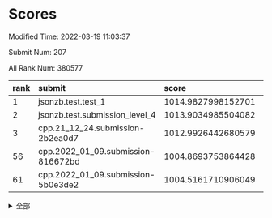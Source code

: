 # Scores

Modified Time: 2022-03-19 11:03:37

Submit Num: 207

All Rank Num: 380577

| rank |               submit               |       score        |       sigma        | pk_num |
| :--- | :--------------------------------- | :----------------- | :----------------- | :----- |
| 1    | jsonzb.test.test_1                 | 1014.9827998152701 | 0.8274257819228913 | 7357   |
| 2    | jsonzb.test.submission_level_4     | 1013.9034985504082 | 0.8063704792142938 | 7355   |
| 3    | cpp.21_12_24.submission-2b2ea0d7   | 1012.9926442680579 | 0.7832291462845419 | 7348   |
| 56   | cpp.2022_01_09.submission-816672bd | 1004.8693753864428 | 0.7142193089684112 | 7358   |
| 61   | cpp.2022_01_09.submission-5b0e3de2 | 1004.5161710906049 | 0.7103827707713968 | 7355   |


<details>
<summary>全部</summary>

| rank |                 submit                 |       score        |       sigma        | pk_num |
| :--- | :------------------------------------- | :----------------- | :----------------- | :----- |
| 1    | jsonzb.test.test_1                     | 1014.9827998152701 | 0.8274257819228913 | 7357   |
| 2    | jsonzb.test.submission_level_4         | 1013.9034985504082 | 0.8063704792142938 | 7355   |
| 3    | cpp.21_12_24.submission-2b2ea0d7       | 1012.9926442680579 | 0.7832291462845419 | 7348   |
| 4    | gobigger.level_3.submission_level_3_40 | 1011.7705605675791 | 0.782479820403596  | 7356   |
| 5    | gobigger.level_3.submission_level_3_11 | 1011.6299659649867 | 0.7776687673155992 | 7356   |
| 6    | gobigger.level_3.submission_level_3_33 | 1011.2520475224427 | 0.7636703224971606 | 7352   |
| 7    | gobigger.level_3.submission_level_3_18 | 1011.095244020456  | 0.7413339852563243 | 7348   |
| 8    | gobigger.level_3.submission_level_3_39 | 1011.0374549474523 | 0.7681703599705985 | 7354   |
| 9    | gobigger.level_3.submission_level_3_15 | 1011.0174786513791 | 0.768699199394213  | 7354   |
| 10   | gobigger.level_3.submission_level_3_37 | 1011.001401814622  | 0.7703897654633876 | 7350   |
| 11   | gobigger.level_3.submission_level_3_25 | 1010.8532765602109 | 0.7577287192665101 | 7351   |
| 12   | gobigger.level_3.submission_level_3_27 | 1010.7771133397893 | 0.7826318389458667 | 7356   |
| 13   | gobigger.level_3.submission_level_3_29 | 1010.7210240281757 | 0.7740890813969381 | 7350   |
| 14   | gobigger.level_3.submission_level_3_44 | 1010.7089908005624 | 0.773127180005213  | 7359   |
| 15   | gobigger.level_3.submission_level_3_21 | 1010.7084813093144 | 0.7705841445910337 | 7351   |
| 16   | gobigger.level_3.submission_level_3_36 | 1010.6795686388872 | 0.7745262966689539 | 7351   |
| 17   | gobigger.level_3.submission_level_3_9  | 1010.5780670889015 | 0.7622872995800316 | 7354   |
| 18   | gobigger.level_3.submission_level_3_3  | 1010.5186114929396 | 0.7656144080929912 | 7354   |
| 19   | gobigger.level_3.submission_level_3_2  | 1010.492153500485  | 0.7435635058709338 | 7346   |
| 20   | gobigger.level_3.submission_level_3_42 | 1010.4844189515578 | 0.7611330076930626 | 7361   |
| 21   | gobigger.level_3.submission_level_3_14 | 1010.4837226399476 | 0.7731650437202378 | 7353   |
| 22   | gobigger.level_3.submission_level_3_46 | 1010.4263137422937 | 0.7854848195990644 | 7352   |
| 23   | gobigger.level_3.submission_level_3_31 | 1010.3777282025402 | 0.758261954174187  | 7356   |
| 24   | gobigger.level_3.submission_level_3_5  | 1010.3481795007367 | 0.7697871088405813 | 7355   |
| 25   | gobigger.level_3.submission_level_3_8  | 1010.2847180532776 | 0.7743460240595867 | 7356   |
| 26   | gobigger.level_3.submission_level_3_41 | 1010.2255945759177 | 0.736813996083402  | 7348   |
| 27   | gobigger.level_3.submission_level_3_16 | 1010.1728148085368 | 0.7852177467150792 | 7355   |
| 28   | gobigger.level_3.submission_level_3_6  | 1010.1688917839709 | 0.745250211572681  | 7355   |
| 29   | gobigger.level_3.submission_level_3_49 | 1010.1594133864827 | 0.7684882868957149 | 7357   |
| 30   | gobigger.level_3.submission_level_3_17 | 1010.133852251016  | 0.7557369544871482 | 7356   |
| 31   | gobigger.level_3.submission_level_3_19 | 1010.0656783513136 | 0.7569367296421075 | 7355   |
| 32   | gobigger.level_3.submission_level_3_28 | 1009.9946950444826 | 0.7352270382453501 | 7354   |
| 33   | gobigger.level_3.submission_level_3_24 | 1009.9704011228654 | 0.7499331216983526 | 7351   |
| 34   | gobigger.level_3.submission_level_3_22 | 1009.8638789436031 | 0.7682926562391499 | 7347   |
| 35   | gobigger.level_3.submission_level_3_26 | 1009.8469474352518 | 0.7662381859662811 | 7359   |
| 36   | gobigger.level_3.submission_level_3_10 | 1009.8461382401888 | 0.7572953310850477 | 7351   |
| 37   | gobigger.level_3.submission_level_3_48 | 1009.8438905339589 | 0.7677689447679412 | 7350   |
| 38   | gobigger.level_3.submission_level_3_20 | 1009.6932740265306 | 0.75176070666742   | 7356   |
| 39   | gobigger.level_3.submission_level_3_34 | 1009.6882343377818 | 0.7559166602286437 | 7358   |
| 40   | gobigger.level_3.submission_level_3_43 | 1009.651304718554  | 0.7538934652368953 | 7355   |
| 41   | gobigger.level_3.submission_level_3_7  | 1009.6471865297638 | 0.7506618122463248 | 7360   |
| 42   | gobigger.level_3.submission_level_3_1  | 1009.5283440355049 | 0.7691117756808232 | 7354   |
| 43   | gobigger.level_3.submission_level_3_30 | 1009.4990300040679 | 0.7495414748160261 | 7356   |
| 44   | gobigger.level_3.submission_level_3_23 | 1009.4458851955137 | 0.7409843512535726 | 7353   |
| 45   | gobigger.level_3.submission_level_3_38 | 1009.3870090363165 | 0.7585130375831021 | 7354   |
| 46   | gobigger.level_3.submission_level_3_47 | 1009.2563879027845 | 0.7650710845617399 | 7349   |
| 47   | gobigger.level_3.submission_level_3_45 | 1009.1326362034462 | 0.7450873962752893 | 7353   |
| 48   | gobigger.level_3.submission_level_3_0  | 1009.0879037122131 | 0.7455317338315383 | 7352   |
| 49   | gobigger.level_3.submission_level_3_12 | 1008.9483611694953 | 0.7511476206591265 | 7354   |
| 50   | gobigger.level_3.submission_level_3_35 | 1008.5997877987085 | 0.7419406268398233 | 7356   |
| 51   | gobigger.level_3.submission_level_3_4  | 1008.4388162538653 | 0.7441815840816456 | 7353   |
| 52   | gobigger.level_3.submission_level_3_32 | 1008.1108397079311 | 0.746492639858053  | 7356   |
| 53   | gobigger.level_3.submission_level_3_13 | 1007.6911965893684 | 0.7208757275666732 | 7357   |
| 54   | gobigger.level_1.submission_level_1_3  | 1005.0488586100844 | 0.7246100738893958 | 7353   |
| 55   | gobigger.level_1.submission_level_1_43 | 1004.8831755665175 | 0.7176572090322247 | 7356   |
| 56   | cpp.2022_01_09.submission-816672bd     | 1004.8693753864428 | 0.7142193089684112 | 7358   |
| 57   | gobigger.level_1.submission_level_1_34 | 1004.8589062776031 | 0.7486428284102107 | 7353   |
| 58   | gobigger.level_1.submission_level_1_26 | 1004.7654263760106 | 0.727975310113321  | 7356   |
| 59   | gobigger.level_1.submission_level_1_32 | 1004.7252902613617 | 0.7135231618491784 | 7357   |
| 60   | gobigger.level_1.submission_level_1_5  | 1004.7059348964441 | 0.7177226502269719 | 7344   |
| 61   | cpp.2022_01_09.submission-5b0e3de2     | 1004.5161710906049 | 0.7103827707713968 | 7355   |
| 62   | gobigger.level_1.submission_level_1_28 | 1004.4550321918995 | 0.7197022869673346 | 7349   |
| 63   | gobigger.level_1.submission_level_1_46 | 1004.3846773101686 | 0.7194148340279171 | 7356   |
| 64   | gobigger.level_1.submission_level_1_35 | 1004.2471053379672 | 0.7228641780109226 | 7353   |
| 65   | gobigger.level_1.submission_level_1_37 | 1004.1933654463443 | 0.7045265792248362 | 7358   |
| 66   | gobigger.level_1.submission_level_1_36 | 1004.1471831452736 | 0.7143092847552677 | 7354   |
| 67   | gobigger.level_1.submission_level_1_8  | 1004.0913843086271 | 0.7141520203348793 | 7356   |
| 68   | gobigger.level_1.submission_level_1_20 | 1004.0133305773007 | 0.715552670154756  | 7353   |
| 69   | gobigger.level_1.submission_level_1_40 | 1003.9855339407994 | 0.7198287494603752 | 7350   |
| 70   | gobigger.level_1.submission_level_1_25 | 1003.9274464391674 | 0.712057208014915  | 7354   |
| 71   | gobigger.level_1.submission_level_1_9  | 1003.9014218993752 | 0.721171816728601  | 7353   |
| 72   | gobigger.level_1.submission_level_1_49 | 1003.8914779770557 | 0.7119437172540416 | 7348   |
| 73   | gobigger.level_1.submission_level_1_45 | 1003.7127427758448 | 0.7130415781509073 | 7356   |
| 74   | gobigger.level_1.submission_level_1_19 | 1003.6399533308969 | 0.7216563788288763 | 7358   |
| 75   | gobigger.level_1.submission_level_1_22 | 1003.6084659489962 | 0.71296536094594   | 7357   |
| 76   | gobigger.level_1.submission_level_1_17 | 1003.5141027870632 | 0.7146658081286524 | 7361   |
| 77   | gobigger.level_1.submission_level_1_38 | 1003.4783861675327 | 0.702450113316754  | 7351   |
| 78   | gobigger.level_1.submission_level_1_31 | 1003.3854091345939 | 0.7266964433099157 | 7353   |
| 79   | gobigger.level_1.submission_level_1_21 | 1003.3282693097104 | 0.721001438404774  | 7358   |
| 80   | gobigger.level_1.submission_level_1_1  | 1003.3176562629899 | 0.7302359918603712 | 7357   |
| 81   | gobigger.level_1.submission_level_1_16 | 1003.302383204862  | 0.7218832363434089 | 7355   |
| 82   | gobigger.level_1.submission_level_1_18 | 1003.302237831771  | 0.7261188685439005 | 7356   |
| 83   | gobigger.level_1.submission_level_1_14 | 1003.289724733469  | 0.7143629809316846 | 7356   |
| 84   | gobigger.level_1.submission_level_1_7  | 1003.2002308864909 | 0.710189789115246  | 7351   |
| 85   | gobigger.level_1.submission_level_1_23 | 1003.0911365841132 | 0.7150143269183363 | 7351   |
| 86   | gobigger.level_1.submission_level_1_48 | 1003.051717096053  | 0.7069704599149631 | 7354   |
| 87   | gobigger.level_1.submission_level_1_6  | 1002.9956663158204 | 0.72341518541248   | 7359   |
| 88   | gobigger.level_1.submission_level_1_29 | 1002.957659304639  | 0.7022390475855053 | 7353   |
| 89   | gobigger.level_1.submission_level_1_13 | 1002.9271665832065 | 0.723697457725856  | 7358   |
| 90   | gobigger.level_1.submission_level_1_4  | 1002.866053435673  | 0.7084821968217251 | 7353   |
| 91   | gobigger.level_1.submission_level_1_10 | 1002.7869658968767 | 0.7272172040733097 | 7353   |
| 92   | gobigger.level_1.submission_level_1_44 | 1002.7408801482912 | 0.7255469837586609 | 7356   |
| 93   | gobigger.level_1.submission_level_1_33 | 1002.7004758509589 | 0.7090395069952353 | 7356   |
| 94   | gobigger.level_1.submission_level_1_27 | 1002.5978116263952 | 0.7157510839615625 | 7354   |
| 95   | gobigger.level_1.submission_level_1_15 | 1002.5832691919767 | 0.7140938212035344 | 7358   |
| 96   | gobigger.level_1.submission_level_1_11 | 1002.489720673624  | 0.7215882767124473 | 7355   |
| 97   | gobigger.level_1.submission_level_1_0  | 1002.4825088010415 | 0.7124820401022081 | 7354   |
| 98   | gobigger.level_1.submission_level_1_42 | 1002.4761991354569 | 0.7140731295086591 | 7350   |
| 99   | gobigger.level_1.submission_level_1_24 | 1002.462952958575  | 0.7146026886604803 | 7353   |
| 100  | gobigger.level_1.submission_level_1_12 | 1002.4201840944723 | 0.7236488984257211 | 7352   |
| 101  | gobigger.level_1.submission_level_1_39 | 1002.3385919463211 | 0.723787457986087  | 7356   |
| 102  | gobigger.level_1.submission_level_1_2  | 1002.2377002141369 | 0.7274368919042636 | 7358   |
| 103  | gobigger.level_1.submission_level_1_41 | 1001.982821740793  | 0.7161834620995624 | 7358   |
| 104  | gobigger.level_1.submission_level_1_47 | 1001.9466632466067 | 0.7122587986279213 | 7351   |
| 105  | gobigger.level_1.submission_level_1_30 | 1001.3409482477906 | 0.7180296744514788 | 7357   |
| 106  | gobigger.random.submission_random_40   | 997.1416299891962  | 0.7085864770465391 | 7354   |
| 107  | gobigger.random.submission_random_31   | 996.9835351664818  | 0.7114699420276357 | 7356   |
| 108  | gobigger.random.submission_random_0    | 996.8469669196983  | 0.7243555449391169 | 7355   |
| 109  | gobigger.random.submission_random_2    | 996.7729284747123  | 0.7167400633751752 | 7357   |
| 110  | gobigger.random.submission_random_26   | 996.7610694537155  | 0.7068236160370875 | 7354   |
| 111  | gobigger.random.submission_random_23   | 996.6135390996178  | 0.7156656092303486 | 7353   |
| 112  | gobigger.random.submission_random_15   | 996.3819559023502  | 0.7123600239697253 | 7352   |
| 113  | gobigger.random.submission_random_42   | 996.3761508991489  | 0.7115554003672867 | 7357   |
| 114  | gobigger.random.submission_random_13   | 996.3717714456795  | 0.7059128825862828 | 7358   |
| 115  | gobigger.random.submission_random_35   | 996.3597914192488  | 0.6997588632856956 | 7355   |
| 116  | gobigger.random.submission_random_8    | 996.3261458828903  | 0.7217276618633969 | 7354   |
| 117  | gobigger.random.submission_random_41   | 996.2984374424557  | 0.7092277696182876 | 7352   |
| 118  | gobigger.random.submission_random_30   | 996.2972749503225  | 0.70331707676326   | 7357   |
| 119  | gobigger.random.submission_random_27   | 996.2600514242455  | 0.711170573917424  | 7351   |
| 120  | gobigger.random.submission_random_28   | 996.2586289963828  | 0.7143569685601052 | 7354   |
| 121  | gobigger.random.submission_random_11   | 996.1532521505025  | 0.7093482718562872 | 7354   |
| 122  | gobigger.random.submission_random_16   | 996.1170056399062  | 0.7061497378086601 | 7358   |
| 123  | gobigger.random.submission_random_49   | 996.0997295289169  | 0.6951189912703851 | 7351   |
| 124  | gobigger.random.submission_random_22   | 996.0939856165588  | 0.7180460712426172 | 7354   |
| 125  | gobigger.random.submission_random_20   | 996.0507072674943  | 0.701682214516032  | 7359   |
| 126  | gobigger.random.submission_random_34   | 996.0502176735514  | 0.7069833059746431 | 7354   |
| 127  | gobigger.random.submission_random_46   | 995.9501197269483  | 0.7236120085746861 | 7351   |
| 128  | gobigger.random.submission_random_44   | 995.9400469665104  | 0.7194371387816749 | 7358   |
| 129  | gobigger.random.submission_random_10   | 995.9044165971429  | 0.7159261612343433 | 7355   |
| 130  | gobigger.random.submission_random_24   | 995.8680569104326  | 0.7083546765012101 | 7355   |
| 131  | gobigger.random.submission_random_43   | 995.8188929291371  | 0.7126753916309833 | 7355   |
| 132  | gobigger.random.submission_random_1    | 995.7901777212095  | 0.7022456026184236 | 7357   |
| 133  | gobigger.random.submission_random_9    | 995.7591003517631  | 0.7262882302915865 | 7353   |
| 134  | gobigger.random.submission_random_7    | 995.7538586351359  | 0.7101328585487134 | 7346   |
| 135  | gobigger.random.submission_random_48   | 995.7390670532301  | 0.7153123758320908 | 7352   |
| 136  | gobigger.random.submission_random_39   | 995.6581202976853  | 0.7193349050348522 | 7356   |
| 137  | gobigger.random.submission_random_12   | 995.649634219724   | 0.7038597095291925 | 7350   |
| 138  | gobigger.random.submission_random_37   | 995.5971370665727  | 0.7271501247110285 | 7359   |
| 139  | gobigger.random.submission_random_25   | 995.5738721717081  | 0.706881294567563  | 7358   |
| 140  | gobigger.random.submission_random_14   | 995.5563479094847  | 0.7054903337716673 | 7354   |
| 141  | gobigger.random.submission_random_6    | 995.553797918082   | 0.7281022032841422 | 7354   |
| 142  | gobigger.random.submission_random_5    | 995.5268660346151  | 0.7141676784027431 | 7351   |
| 143  | gobigger.random.submission_random_17   | 995.5140193054411  | 0.712537338180551  | 7350   |
| 144  | gobigger.random.submission_random_32   | 995.4887096813918  | 0.7117678206048313 | 7350   |
| 145  | gobigger.random.submission_random_33   | 995.4472166154242  | 0.7073407478211381 | 7360   |
| 146  | gobigger.random.submission_random_3    | 995.3954380432043  | 0.7221130362902266 | 7354   |
| 147  | gobigger.random.submission_random_47   | 995.3611868770081  | 0.7019977787013761 | 7357   |
| 148  | gobigger.random.submission_random_36   | 995.345929581945   | 0.6980357742800433 | 7353   |
| 149  | gobigger.random.submission_random_18   | 995.282985733547   | 0.7185763898821445 | 7350   |
| 150  | gobigger.random.submission_random_45   | 995.1679768419527  | 0.7188638855092945 | 7352   |
| 151  | gobigger.random.submission_random_4    | 995.1539960321361  | 0.7236620521354349 | 7353   |
| 152  | gobigger.random.submission_random_21   | 995.0531740740817  | 0.7161286458248464 | 7355   |
| 153  | gobigger.random.submission_random_38   | 994.9882052901373  | 0.7286930296185102 | 7356   |
| 154  | gobigger.random.submission_random_29   | 994.5514376846521  | 0.7285345768179641 | 7353   |
| 155  | gobigger.random.submission_random_19   | 994.3259461140613  | 0.7059956172590102 | 7353   |
| 156  | gobigger.level_2.submission_level_2_28 | 993.7698182975518  | 0.7267441531387829 | 7358   |
| 157  | gobigger.level_2.submission_level_2_46 | 993.4569181333162  | 0.744096937202658  | 7358   |
| 158  | gobigger.level_2.submission_level_2_22 | 993.3319766793185  | 0.7492643341489666 | 7351   |
| 159  | gobigger.level_2.submission_level_2_32 | 993.157848608869   | 0.7323617895815736 | 7350   |
| 160  | gobigger.level_2.submission_level_2_10 | 993.1562563748063  | 0.729706931703128  | 7351   |
| 161  | gobigger.level_2.submission_level_2_39 | 993.0479264838751  | 0.7242613063433491 | 7353   |
| 162  | gobigger.level_2.submission_level_2_7  | 992.9630330126719  | 0.7544278846355471 | 7353   |
| 163  | gobigger.level_2.submission_level_2_42 | 992.9593408073102  | 0.7290568433241138 | 7353   |
| 164  | gobigger.level_2.submission_level_2_37 | 992.9269162191031  | 0.7354225767789342 | 7352   |
| 165  | gobigger.level_2.submission_level_2_29 | 992.7973390003021  | 0.7345342356900093 | 7355   |
| 166  | gobigger.level_2.submission_level_2_44 | 992.7716665226742  | 0.7490492529462354 | 7353   |
| 167  | gobigger.level_2.submission_level_2_9  | 992.7282049200688  | 0.7328854118826343 | 7348   |
| 168  | gobigger.level_2.submission_level_2_3  | 992.699985985853   | 0.7243561431255476 | 7352   |
| 169  | gobigger.level_2.submission_level_2_6  | 992.6928581446036  | 0.7447090366795571 | 7352   |
| 170  | gobigger.level_2.submission_level_2_2  | 992.5863473565594  | 0.7254478267120578 | 7360   |
| 171  | gobigger.level_2.submission_level_2_5  | 992.5847410031877  | 0.732178143877015  | 7354   |
| 172  | gobigger.level_2.submission_level_2_49 | 992.5469065088095  | 0.7555880432445883 | 7357   |
| 173  | gobigger.level_2.submission_level_2_45 | 992.5183415932994  | 0.7477644117934186 | 7358   |
| 174  | gobigger.level_2.submission_level_2_38 | 992.4902162290813  | 0.7542233148492001 | 7357   |
| 175  | gobigger.level_2.submission_level_2_26 | 992.2388313451171  | 0.7320918444991359 | 7353   |
| 176  | gobigger.level_2.submission_level_2_43 | 992.2028699569286  | 0.7389972569710155 | 7357   |
| 177  | gobigger.level_2.submission_level_2_40 | 992.1708909686921  | 0.7489081650027899 | 7357   |
| 178  | gobigger.level_2.submission_level_2_34 | 992.1677964624641  | 0.7417489544719972 | 7352   |
| 179  | gobigger.level_2.submission_level_2_41 | 992.1670710002118  | 0.7576029975724563 | 7352   |
| 180  | gobigger.level_2.submission_level_2_4  | 992.1369404164016  | 0.7361063930836595 | 7357   |
| 181  | gobigger.level_2.submission_level_2_19 | 992.1033959601763  | 0.7580761503105208 | 7355   |
| 182  | gobigger.level_2.submission_level_2_15 | 992.0850082580305  | 0.7701859967487515 | 7356   |
| 183  | gobigger.level_2.submission_level_2_36 | 992.0784750956674  | 0.7478165400557131 | 7357   |
| 184  | gobigger.level_2.submission_level_2_8  | 992.0153408538818  | 0.7482932179368079 | 7354   |
| 185  | gobigger.level_2.submission_level_2_13 | 991.9510925629158  | 0.7427585753022387 | 7349   |
| 186  | gobigger.level_2.submission_level_2_14 | 991.7641151264013  | 0.7481558757102985 | 7357   |
| 187  | gobigger.level_2.submission_level_2_18 | 991.7346544031351  | 0.7570085554557928 | 7356   |
| 188  | gobigger.level_2.submission_level_2_24 | 991.7243261452595  | 0.7394913818087576 | 7358   |
| 189  | gobigger.level_2.submission_level_2_11 | 991.6755652823044  | 0.7329965139833814 | 7354   |
| 190  | gobigger.level_2.submission_level_2_1  | 991.6351602476575  | 0.7406766850256871 | 7359   |
| 191  | gobigger.level_2.submission_level_2_20 | 991.5728795439319  | 0.7372195410609593 | 7351   |
| 192  | gobigger.level_2.submission_level_2_47 | 991.4190983637494  | 0.7438285186492368 | 7352   |
| 193  | gobigger.level_2.submission_level_2_0  | 991.3920388812217  | 0.7430014673396682 | 7351   |
| 194  | gobigger.level_2.submission_level_2_21 | 991.3426945878956  | 0.7538770261236786 | 7356   |
| 195  | gobigger.level_2.submission_level_2_12 | 991.3154341110501  | 0.7439946235010381 | 7350   |
| 196  | gobigger.level_2.submission_level_2_35 | 991.2173616171561  | 0.7473496344570233 | 7353   |
| 197  | gobigger.level_2.submission_level_2_33 | 991.1677746253653  | 0.7672848340847043 | 7360   |
| 198  | gobigger.level_2.submission_level_2_48 | 991.1212621593353  | 0.7789845857205606 | 7352   |
| 199  | gobigger.level_2.submission_level_2_17 | 990.766410043234   | 0.7645077723593336 | 7356   |
| 200  | gobigger.level_2.submission_level_2_27 | 990.7280886762004  | 0.7478513043286227 | 7355   |
| 201  | gobigger.level_2.submission_level_2_16 | 990.642672326232   | 0.7769073195294737 | 7351   |
| 202  | gobigger.level_2.submission_level_2_31 | 990.5971436729583  | 0.7458415493991852 | 7353   |
| 203  | gobigger.level_2.submission_level_2_30 | 990.5965434941413  | 0.7435523901802052 | 7355   |
| 204  | gobigger.level_2.submission_level_2_23 | 990.5413444291398  | 0.7722559022751858 | 7358   |
| 205  | gobigger.level_2.submission_level_2_25 | 990.3137789720087  | 0.7783673315900111 | 7356   |
| 206  | gobigger.none.submission_none_0        | 976.2364458351792  | 1.3188146757546015 | 7344   |
| 207  | gobigger.none.submission_none_1        | 975.3179672051081  | 1.5332308099644054 | 7358   |

</details>